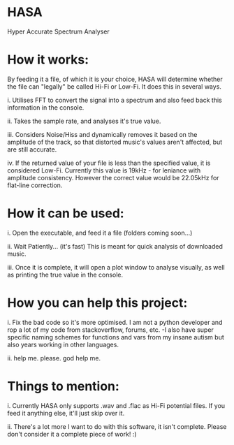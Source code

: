 # HASA
Hyper Accurate Spectrum Analyser

# How it works:

By feeding it a file, of which it is your choice, HASA will determine whether the file can "legally" be called Hi-Fi or Low-Fi. 
It does this in several ways. 

i.     Utilises FFT to convert the signal into a spectrum and also feed back this information in the console.

ii.    Takes the sample rate, and analyses it's true value.

iii.   Considers Noise/Hiss and dynamically removes it based on the amplitude of the track, so that distorted music's values aren't affected, but are still accurate. 

iv.    If the returned value of your file is less than the specified value, it is considered Low-Fi. Currently this value is 19kHz - for leniance with amplitude consistency. However the correct value would be 22.05kHz for flat-line correction. 

# How it can be used: 

i.     Open the executable, and feed it a file (folders coming soon...)

ii.    Wait Patiently... (it's fast) This is meant for quick analysis of downloaded music.

iii.   Once it is complete, it will open a plot window to analyse visually, as well as printing the true value in the console.

# How you can help this project:

i.     Fix the bad code so it's more optimised. I am not a python developer and rop a lot of my code from stackoverflow, forums, etc. 
    -I also have super specific naming schemes for functions and vars from my insane autism but also years working in other languages. 

ii.    help me. please. god help me.

# Things to mention: 

i.     Currently HASA only supports .wav and .flac as Hi-Fi potential files. If you feed it anything else, it'll just skip over it. 

ii.    There's a lot more I want to do with this software, it isn't complete. Please don't consider it a complete piece of work! :)

